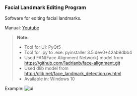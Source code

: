 ### Facial Landmark Editing Program
Software for editing facial landmarks.

Manual: [Youtube](https://youtu.be/aEdKMc2ir5E)

> **<i class="icon-file"></i>Note:**
> - Tool for UI: PyQt5
> - Tool for .py to .exe: pyinstaller 3.5.dev0+42ab9dbb4
> - Used FAN(Face Alignment Network) model from https://github.com/1adrianb/face-alignment.git
> - Used dlib model from http://dlib.net/face_landmark_detection.py.html
> - Available in: Windows 10

Example:
![ui](https://user-images.githubusercontent.com/45190139/53229549-dd421c80-36c7-11e9-8471-5c5bbd24fbc6.PNG)
